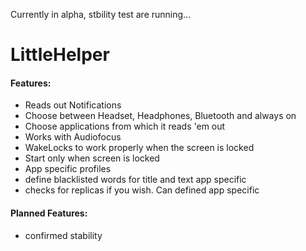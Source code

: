 Currently in alpha, stbility test are running...

# LittleHelper
#### Features:
- Reads out Notifications
- Choose between Headset, Headphones, Bluetooth and always on
- Choose applications from which it reads 'em out
- Works with Audiofocus
- WakeLocks to work properly when the screen is locked
- Start only when screen is locked
- App specific profiles
- define blacklisted words for title and text app specific
- checks for replicas if you wish. Can defined app specific

#### Planned Features:
- confirmed stability

